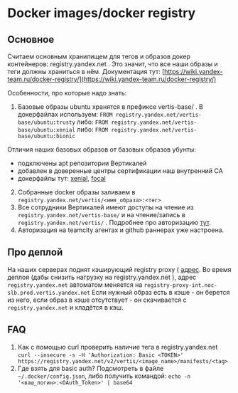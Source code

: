 # Docker images/docker registry
## Основное
Считаем основным хранилищем для тегов и образов докер контейнеров: registry.yandex.net . Это значит, что все наши образы и теги должны храниться в нём.
Документация тут: [https://wiki.yandex-team.ru/docker-registry/](https://wiki.yandex-team.ru/docker-registry/)

Особенности, про которые надо знать:
1. Базовые образы ubuntu хранятся в префиксе vertis-base/ . В докерфайлах используем:
  `FROM registry.yandex.net/vertis-base/ubuntu:trusty`
либо:
  `FROM registry.yandex.net/vertis-base/ubuntu:xenial`
либо:
  `FROM registry.yandex.net/vertis-base/ubuntu:bionic`

Отличия наших базовых образов от базовых образов убунты:
- подключены apt репозитории Вертикалей
- добавлен в доверенные центры сертификации наш внутренний CA
- докерфайлы тут: [xenial](https://a.yandex-team.ru/arc_vcs/classifieds/infra/admin-dockerfiles/ubuntu-base/xenial.Dockerfile), [focal](https://a.yandex-team.ru/arc_vcs/classifieds/infra/admin-dockerfiles/ubuntu-base/focal.Dockerfile)

2. Cобранные docker образы заливаем в `registry.yandex.net/vertis/<имя_образа>:<тег>`
3. Все сотрудники Вертикалей имеют доступы на чтение из `registry.yandex.net/vertis-base/` и на чтение/запись в `registry.yandex.net/vertis/` . Подробнее про авторизацию [тут](https://wiki.yandex-team.ru/docker-registry/#authorization).
4. Авторизация на teamcity агентах и github раннерах уже настроена.

## Про деплой
На наших серверах поднят кэширующий registry proxy ( [адрес](https://registry-proxy-int.noc-slb.prod.vertis.yandex.net/). Во время деплоя (дабы снизить нагрузку на registry.yandex.net ), адрес `registry.yandex.net`  автоматом меняется на `registry-proxy-int.noc-slb.prod.vertis.yandex.net`
Если нужный образ есть в кэше - он берется из него, если образ в кэше отсутствует - он скачивается с `registry.yandex.net` и кладётся в кэш.

## FAQ
1. Как c помощью curl проверить наличие тега в registry.yandex.net
`curl --insecure -s -H 'Authorization: Basic <TOKEN>' https://registry.yandex.net/v2/vertis/<image_name>/manifests/<tag>`
2. Где взять для basic auth?
Подсмотреть в файле `~/.docker/config.json`, либо получить командой: `echo -n '<ваш_логин>:<OAuth_Token>' | base64`

